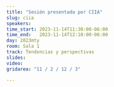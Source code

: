 ```yaml
---
title: "Sesión presentada por CIIA"
slug: ciia
speakers:
time_start: 2023-11-14T11:30:00-06:00
time_end:   2023-11-14T12:10:00-06:00
day: 2023mty
room: Sala 1 
track: Tendencias y perspectivas
slides: 
video: 
gridarea: "11 / 2 / 12 / 3"

---
```



